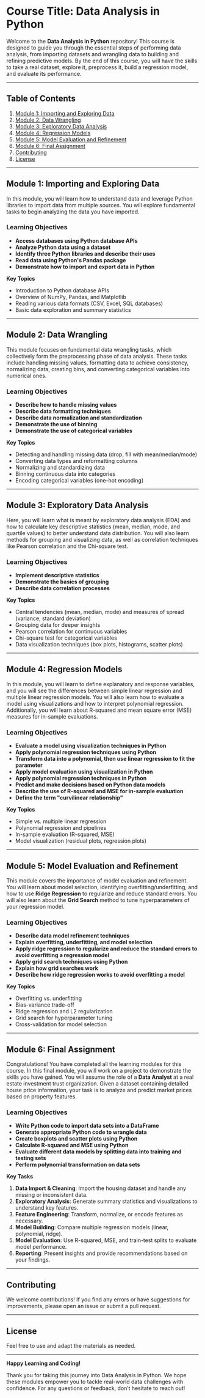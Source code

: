 # Course Title: Data Analysis in Python

Welcome to the **Data Analysis in Python** repository! This course is designed to guide you through the essential steps of performing data analysis, from importing datasets and wrangling data to building and refining predictive models. By the end of this course, you will have the skills to take a real dataset, explore it, preprocess it, build a regression model, and evaluate its performance.

---

## Table of Contents
1. [Module 1: Importing and Exploring Data](#module-1-importing-and-exploring-data)  
2. [Module 2: Data Wrangling](#module-2-data-wrangling)  
3. [Module 3: Exploratory Data Analysis](#module-3-exploratory-data-analysis)  
4. [Module 4: Regression Models](#module-4-regression-models)  
5. [Module 5: Model Evaluation and Refinement](#module-5-model-evaluation-and-refinement)  
6. [Module 6: Final Assignment](#module-6-final-assignment)  
7. [Contributing](#contributing)  
8. [License](#license)  

---

## Module 1: Importing and Exploring Data

In this module, you will learn how to understand data and leverage Python libraries to import data from multiple sources. You will explore fundamental tasks to begin analyzing the data you have imported.

### Learning Objectives
- **Access databases using Python database APIs**  
- **Analyze Python data using a dataset**  
- **Identify three Python libraries and describe their uses**  
- **Read data using Python's Pandas package**  
- **Demonstrate how to import and export data in Python**  

**Key Topics**  
- Introduction to Python database APIs  
- Overview of NumPy, Pandas, and Matplotlib  
- Reading various data formats (CSV, Excel, SQL databases)  
- Basic data exploration and summary statistics  

---

## Module 2: Data Wrangling

This module focuses on fundamental data wrangling tasks, which collectively form the preprocessing phase of data analysis. These tasks include handling missing values, formatting data to achieve consistency, normalizing data, creating bins, and converting categorical variables into numerical ones.

### Learning Objectives
- **Describe how to handle missing values**  
- **Describe data formatting techniques**  
- **Describe data normalization and standardization**  
- **Demonstrate the use of binning**  
- **Demonstrate the use of categorical variables**  

**Key Topics**  
- Detecting and handling missing data (drop, fill with mean/median/mode)  
- Converting data types and reformatting columns  
- Normalizing and standardizing data  
- Binning continuous data into categories  
- Encoding categorical variables (one-hot encoding)  

---

## Module 3: Exploratory Data Analysis

Here, you will learn what is meant by exploratory data analysis (EDA) and how to calculate key descriptive statistics (mean, median, mode, and quartile values) to better understand data distribution. You will also learn methods for grouping and visualizing data, as well as correlation techniques like Pearson correlation and the Chi-square test.

### Learning Objectives
- **Implement descriptive statistics**  
- **Demonstrate the basics of grouping**  
- **Describe data correlation processes**  

**Key Topics**  
- Central tendencies (mean, median, mode) and measures of spread (variance, standard deviation)  
- Grouping data for deeper insights  
- Pearson correlation for continuous variables  
- Chi-square test for categorical variables  
- Data visualization techniques (box plots, histograms, scatter plots)  

---

## Module 4: Regression Models

In this module, you will learn to define explanatory and response variables, and you will see the differences between simple linear regression and multiple linear regression models. You will also learn how to evaluate a model using visualizations and how to interpret polynomial regression. Additionally, you will learn about R-squared and mean square error (MSE) measures for in-sample evaluations.

### Learning Objectives
- **Evaluate a model using visualization techniques in Python**  
- **Apply polynomial regression techniques using Python**  
- **Transform data into a polynomial, then use linear regression to fit the parameter**  
- **Apply model evaluation using visualization in Python**  
- **Apply polynomial regression techniques in Python**  
- **Predict and make decisions based on Python data models**  
- **Describe the use of R-squared and MSE for in-sample evaluation**  
- **Define the term "curvilinear relationship"**  

**Key Topics**  
- Simple vs. multiple linear regression  
- Polynomial regression and pipelines  
- In-sample evaluation (R-squared, MSE)  
- Model visualization (residual plots, regression plots)  

---

## Module 5: Model Evaluation and Refinement

This module covers the importance of model evaluation and refinement. You will learn about model selection, identifying overfitting/underfitting, and how to use **Ridge Regression** to regularize and reduce standard errors. You will also learn about the **Grid Search** method to tune hyperparameters of your regression model.

### Learning Objectives
- **Describe data model refinement techniques**  
- **Explain overfitting, underfitting, and model selection**  
- **Apply ridge regression to regularize and reduce the standard errors to avoid overfitting a regression model**  
- **Apply grid search techniques using Python**  
- **Explain how grid searches work**  
- **Describe how ridge regression works to avoid overfitting a model**  

**Key Topics**  
- Overfitting vs. underfitting  
- Bias-variance trade-off  
- Ridge regression and L2 regularization  
- Grid search for hyperparameter tuning  
- Cross-validation for model selection  

---

## Module 6: Final Assignment

Congratulations! You have completed all the learning modules for this course. In this final module, you will work on a project to demonstrate the skills you have gained. You will assume the role of a **Data Analyst** at a real estate investment trust organization. Given a dataset containing detailed house price information, your task is to analyze and predict market prices based on property features.

### Learning Objectives
- **Write Python code to import data sets into a DataFrame**  
- **Generate appropriate Python code to wrangle data**  
- **Create boxplots and scatter plots using Python**  
- **Calculate R-squared and MSE using Python**  
- **Evaluate different data models by splitting data into training and testing sets**  
- **Perform polynomial transformation on data sets**  

**Key Tasks**  
1. **Data Import & Cleaning**: Import the housing dataset and handle any missing or inconsistent data.  
2. **Exploratory Analysis**: Generate summary statistics and visualizations to understand key features.  
3. **Feature Engineering**: Transform, normalize, or encode features as necessary.  
4. **Model Building**: Compare multiple regression models (linear, polynomial, ridge).  
5. **Model Evaluation**: Use R-squared, MSE, and train-test splits to evaluate model performance.  
6. **Reporting**: Present insights and provide recommendations based on your findings.  

---

## Contributing

We welcome contributions! If you find any errors or have suggestions for improvements, please open an issue or submit a pull request.

---

## License

Feel free to use and adapt the materials as needed.

---

**Happy Learning and Coding!**  

Thank you for taking this journey into Data Analysis in Python. We hope these modules empower you to tackle real-world data challenges with confidence. For any questions or feedback, don’t hesitate to reach out!
